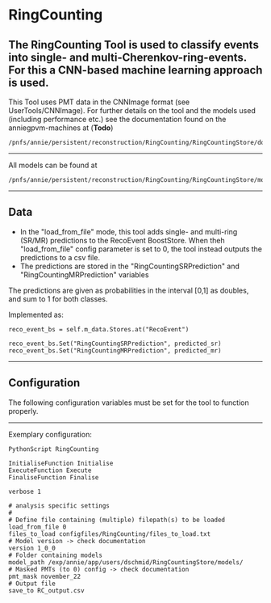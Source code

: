 # RingCounting

The RingCounting Tool is used to classify events into single- and multi-Cherenkov-ring-events.
For this a CNN-based machine learning approach is used. 
---
This Tool uses PMT data in the CNNImage format (see UserTools/CNNImage). For further details on the tool and
the models used (including performance etc.) see the documentation found on the anniegpvm-machines at (**Todo**)
```
/pnfs/annie/persistent/reconstruction/RingCounting/RingCountingStore/documentation/
``` 

---

All models can be found at
```
/pnfs/annie/persistent/reconstruction/RingCounting/RingCountingStore/models/
```
---
## Data

- In the "load_from_file" mode, this tool adds single- and multi-ring (SR/MR) predictions to the RecoEvent BoostStore. When theh "load_from_file" config parameter is set to 0, the tool instead outputs the predictions to a csv file.
- The predictions are stored in the "RingCountingSRPrediction" and "RingCountingMRPrediction" variables 

The predictions are given as probabilities in the interval [0,1] as doubles, and sum to 1 for both classes.

Implemented as:
```
reco_event_bs = self.m_data.Stores.at("RecoEvent")

reco_event_bs.Set("RingCountingSRPrediction", predicted_sr)
reco_event_bs.Set("RingCountingMRPrediction", predicted_mr)
```

---
## Configuration

The following configuration variables must be set for the tool to function properly.

---
Exemplary configuration:
```
PythonScript RingCounting

InitialiseFunction Initialise
ExecuteFunction Execute
FinaliseFunction Finalise

verbose 1

# analysis specific settings
#
# Define file containing (multiple) filepath(s) to be loaded
load_from_file 0
files_to_load configfiles/RingCounting/files_to_load.txt
# Model version -> check documentation
version 1_0_0
# Folder containing models
model_path /exp/annie/app/users/dschmid/RingCountingStore/models/
# Masked PMTs (to 0) config -> check documentation
pmt_mask november_22
# Output file
save_to RC_output.csv
```
